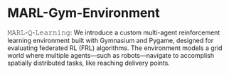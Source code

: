# MARL-Gym-Environment
𝙼𝙰𝚁𝙻-𝚀-𝙻𝚎𝚊𝚛𝚗𝚒𝚗𝚐: We introduce a custom multi-agent reinforcement learning environment built with Gymnasium and Pygame, designed for evaluating federated RL (FRL) algorithms. The environment models a grid world where multiple agents—such as robots—navigate to accomplish spatially distributed tasks, like reaching delivery points.
